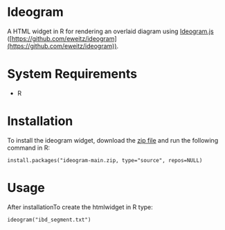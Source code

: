 # Ideogram
A HTML widget in R for rendering an overlaid diagram using [Ideogram.js](https://eweitz.github.io/ideogram/) ([https://github.com/eweitz/ideogram](https://github.com/eweitz/ideogram)).

# System Requirements
- R

# Installation
To install the ideogram widget, download the [zip file](https://github.com/a-thind/ideogram/archive/refs/heads/main.zip) and run the following command in R:
```
install.packages("ideogram-main.zip, type="source", repos=NULL)
```

# Usage
After installationTo create the htmlwidget in R type:
```
ideogram("ibd_segment.txt")
```
